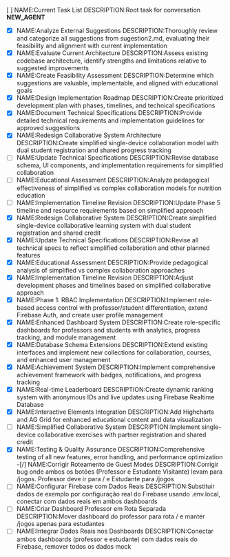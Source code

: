 [ ] NAME:Current Task List DESCRIPTION:Root task for conversation __NEW_AGENT__
-[x] NAME:Analyze External Suggestions DESCRIPTION:Thoroughly review and categorize all suggestions from sugestion2.md, evaluating their feasibility and alignment with current implementation
-[x] NAME:Evaluate Current Architecture DESCRIPTION:Assess existing codebase architecture, identify strengths and limitations relative to suggested improvements
-[x] NAME:Create Feasibility Assessment DESCRIPTION:Determine which suggestions are valuable, implementable, and aligned with educational goals
-[x] NAME:Design Implementation Roadmap DESCRIPTION:Create prioritized development plan with phases, timelines, and technical specifications
-[x] NAME:Document Technical Specifications DESCRIPTION:Provide detailed technical requirements and implementation guidelines for approved suggestions
-[x] NAME:Redesign Collaborative System Architecture DESCRIPTION:Create simplified single-device collaboration model with dual student registration and shared progress tracking
-[ ] NAME:Update Technical Specifications DESCRIPTION:Revise database schema, UI components, and implementation requirements for simplified collaboration
-[ ] NAME:Educational Assessment DESCRIPTION:Analyze pedagogical effectiveness of simplified vs complex collaboration models for nutrition education
-[ ] NAME:Implementation Timeline Revision DESCRIPTION:Update Phase 5 timeline and resource requirements based on simplified approach
-[x] NAME:Redesign Collaborative System DESCRIPTION:Create simplified single-device collaborative learning system with dual student registration and shared credit
-[x] NAME:Update Technical Specifications DESCRIPTION:Revise all technical specs to reflect simplified collaboration and other planned features
-[x] NAME:Educational Assessment DESCRIPTION:Provide pedagogical analysis of simplified vs complex collaboration approaches
-[x] NAME:Implementation Timeline Revision DESCRIPTION:Adjust development phases and timelines based on simplified collaborative approach
-[x] NAME:Phase 1: RBAC Implementation DESCRIPTION:Implement role-based access control with professor/student differentiation, extend Firebase Auth, and create user profile management
-[x] NAME:Enhanced Dashboard System DESCRIPTION:Create role-specific dashboards for professors and students with analytics, progress tracking, and module management
-[x] NAME:Database Schema Extensions DESCRIPTION:Extend existing interfaces and implement new collections for collaboration, courses, and enhanced user management
-[x] NAME:Achievement System DESCRIPTION:Implement comprehensive achievement framework with badges, notifications, and progress tracking
-[x] NAME:Real-time Leaderboard DESCRIPTION:Create dynamic ranking system with anonymous IDs and live updates using Firebase Realtime Database
-[x] NAME:Interactive Elements Integration DESCRIPTION:Add Highcharts and AG Grid for enhanced educational content and data visualization
-[ ] NAME:Simplified Collaborative System DESCRIPTION:Implement single-device collaborative exercises with partner registration and shared credit
-[x] NAME:Testing & Quality Assurance DESCRIPTION:Comprehensive testing of all new features, error handling, and performance optimization
-[/] NAME:Corrigir Roteamento de Guest Modes DESCRIPTION:Corrigir bug onde ambos os botões (Professor e Estudante Visitante) levam para /jogos. Professor deve ir para / e Estudante para /jogos
-[ ] NAME:Configurar Firebase com Dados Reais DESCRIPTION:Substituir dados de exemplo por configuração real do Firebase usando .env.local, conectar com dados reais em ambos dashboards
-[ ] NAME:Criar Dashboard Professor em Rota Separada DESCRIPTION:Mover dashboard do professor para rota / e manter /jogos apenas para estudantes
-[ ] NAME:Integrar Dados Reais nos Dashboards DESCRIPTION:Conectar ambos dashboards (professor e estudante) com dados reais do Firebase, remover todos os dados mock